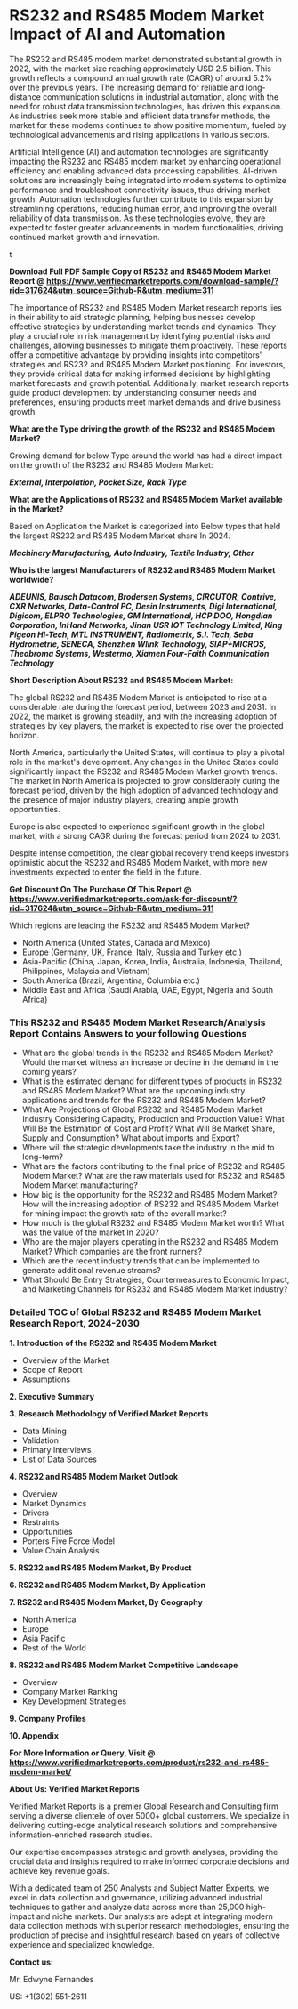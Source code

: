 <meta name="title" content="Global RS232 and RS485 Modem Market Impact of AI and Automation"><meta name="description" content="The RS232 and RS485 modem market demonstrated substantial growth in 2022, with the market size reaching approximately USD 2.5 billion. This growth reflects a compound "><meta name="title" content="RS232 and RS485 Modem Market Size, Share, Scope, Trends, Growth, Opportunities, Analysis, Forecast"><h1>RS232 and RS485 Modem Market Impact of AI and Automation</h1><p>The RS232 and RS485 modem market demonstrated substantial growth in 2022, with the market size reaching approximately USD 2.5 billion. This growth reflects a compound annual growth rate (CAGR) of around 5.2% over the previous years. The increasing demand for reliable and long-distance communication solutions in industrial automation, along with the need for robust data transmission technologies, has driven this expansion. As industries seek more stable and efficient data transfer methods, the market for these modems continues to show positive momentum, fueled by technological advancements and rising applications in various sectors.</p><p>Artificial Intelligence (AI) and automation technologies are significantly impacting the RS232 and RS485 modem market by enhancing operational efficiency and enabling advanced data processing capabilities. AI-driven solutions are increasingly being integrated into modem systems to optimize performance and troubleshoot connectivity issues, thus driving market growth. Automation technologies further contribute to this expansion by streamlining operations, reducing human error, and improving the overall reliability of data transmission. As these technologies evolve, they are expected to foster greater advancements in modem functionalities, driving continued market growth and innovation.</p>t</p><p id="" class=""><strong>Download Full PDF Sample Copy of RS232 and RS485 Modem Market Report @ <a href="https://www.verifiedmarketreports.com/download-sample/?rid=317624&utm_source=Github-R&utm_medium=311" target="_blank">https://www.verifiedmarketreports.com/download-sample/?rid=317624&utm_source=Github-R&utm_medium=311</a></strong></p><p>The importance of&nbsp;RS232 and RS485 Modem Market research reports lies in their ability to aid strategic planning, helping businesses develop effective strategies by understanding market trends and dynamics. They play a crucial role in risk management by identifying potential risks and challenges, allowing businesses to mitigate them proactively. These reports offer a competitive advantage by providing insights into competitors' strategies and RS232 and RS485 Modem Market positioning. For investors, they provide critical data for making informed decisions by highlighting market forecasts and growth potential. Additionally, market research reports guide product development by understanding consumer needs and preferences, ensuring products meet market demands and drive business growth.</p><p><strong>What are the&nbsp;Type driving the growth of the RS232 and RS485 Modem Market?</strong></p><p id="" class="">Growing demand for below Type around the world has had a direct impact on the growth of the RS232 and RS485 Modem Market:</p><em><strong>External, Interpolation, Pocket Size, Rack Type</strong></em></p><strong>What are the&nbsp;Applications&nbsp;of RS232 and RS485 Modem Market available in the Market?</strong></p><p id="" class="">Based on Application the Market is categorized into Below types that held the largest RS232 and RS485 Modem Market share In 2024.</p><em><strong>Machinery Manufacturing, Auto Industry, Textile Industry, Other</strong></em></p><strong>Who is the largest Manufacturers of RS232 and RS485 Modem Market worldwide?</strong></p><p><em><strong>ADEUNIS, Bausch Datacom, Brodersen Systems, CIRCUTOR, Contrive, CXR Networks, Data-Control PC, Desin Instruments, Digi International, Digicom, ELPRO Technologies, GM International, HCP DOO, Hongdian Corporation, InHand Networks, Jinan USR IOT Technology Limited, King Pigeon Hi-Tech, MTL INSTRUMENT, Radiometrix, S.I. Tech, Seba Hydrometrie, SENECA, Shenzhen Wlink Technology, SIAP+MICROS, Theobroma Systems, Westermo, Xiamen Four-Faith Communication Technology</strong></em></p><p id="" class=""><strong>Short Description About RS232 and RS485 Modem Market:</strong></p><p>The global RS232 and RS485 Modem Market is anticipated to rise at a considerable rate during the forecast period, between 2023 and 2031. In 2022, the market is growing steadily, and with the increasing adoption of strategies by key players, the market is expected to rise over the projected horizon.</p><p>North America, particularly the United States, will continue to play a pivotal role in the market's development. Any changes in the United States could significantly impact the RS232 and RS485 Modem Market growth trends. The market in North America is projected to grow considerably during the forecast period, driven by the high adoption of advanced technology and the presence of major industry players, creating ample growth opportunities.</p><p>Europe is also expected to experience significant growth in the global market, with a strong CAGR during the forecast period from 2024 to 2031.</p><p>Despite intense competition, the clear global recovery trend keeps investors optimistic about the RS232 and RS485 Modem Market, with more new investments expected to enter the field in the future.</p><p id="" class=""><strong>Get Discount On The Purchase Of This Report @ <a href="https://www.verifiedmarketreports.com/ask-for-discount/?rid=317624&utm_source=Github-R&utm_medium=311" target="_blank">https://www.verifiedmarketreports.com/ask-for-discount/?rid=317624&utm_source=Github-R&utm_medium=311</a></strong></p>Which regions are leading the RS232 and RS485 Modem Market?</p><ul><li>North America (United States, Canada and Mexico)</li><li>Europe (Germany, UK, France, Italy, Russia and Turkey etc.)</li><li>Asia-Pacific (China, Japan, Korea, India, Australia, Indonesia, Thailand, Philippines, Malaysia and Vietnam)</li><li>South America (Brazil, Argentina, Columbia etc.)</li><li>Middle East and Africa (Saudi Arabia, UAE, Egypt, Nigeria and South Africa)</li></ul><h3 id="" class="">This RS232 and RS485 Modem Market Research/Analysis Report Contains Answers to your following Questions</h3><ul><li>What are the global trends in the RS232 and RS485 Modem Market? Would the market witness an increase or decline in the demand in the coming years?</li><li>What is the estimated demand for different types of products in RS232 and RS485 Modem Market? What are the upcoming industry applications and trends for the RS232 and RS485 Modem Market?</li><li>What Are Projections of Global RS232 and RS485 Modem Market Industry Considering Capacity, Production and Production Value? What Will Be the Estimation of Cost and Profit? What Will Be Market Share, Supply and Consumption? What about imports and Export?</li><li>Where will the strategic developments take the industry in the mid to long-term?</li><li>What are the factors contributing to the final price of RS232 and RS485 Modem Market? What are the raw materials used for RS232 and RS485 Modem Market manufacturing?</li><li>How big is the opportunity for the RS232 and RS485 Modem Market? How will the increasing adoption of RS232 and RS485 Modem Market for mining impact the growth rate of the overall market?</li><li>How much is the global RS232 and RS485 Modem Market worth? What was the value of the market In 2020?</li><li>Who are the major players operating in the RS232 and RS485 Modem Market? Which companies are the front runners?</li><li>Which are the recent industry trends that can be implemented to generate additional revenue streams?</li><li>What Should Be Entry Strategies, Countermeasures to Economic Impact, and Marketing Channels for RS232 and RS485 Modem Market Industry?</li></ul><h3 id="" class="">Detailed TOC of Global RS232 and RS485 Modem Market Research Report, 2024-2030</h3><p id="" class=""><strong>1. Introduction of the RS232 and RS485 Modem Market</strong></p><ul><li>Overview of the Market</li><li>Scope of Report</li><li>Assumptions</li></ul><p id="" class=""><strong>2. Executive Summary</strong></p><p id="" class=""><strong>3. Research Methodology of Verified Market Reports</strong></p><ul><li>Data Mining</li><li>Validation</li><li>Primary Interviews</li><li>List of Data Sources</li></ul><p id="" class=""><strong>4. RS232 and RS485 Modem Market Outlook</strong></p><ul><li>Overview</li><li>Market Dynamics</li><li>Drivers</li><li>Restraints</li><li>Opportunities</li><li>Porters Five Force Model</li><li>Value Chain Analysis</li></ul><p id="" class=""><strong>5. RS232 and RS485 Modem Market, By Product</strong></p><p id="" class=""><strong>6. RS232 and RS485 Modem Market, By Application</strong></p><p id="" class=""><strong>7. RS232 and RS485 Modem Market, By Geography</strong></p><ul><li>North America</li><li>Europe</li><li>Asia Pacific</li><li>Rest of the World</li></ul><p id="" class=""><strong>8. RS232 and RS485 Modem Market Competitive Landscape</strong></p><ul><li>Overview</li><li>Company Market Ranking</li><li>Key Development Strategies</li></ul><p id="" class=""><strong>9. Company Profiles</strong></p><p id="" class=""><strong>10. Appendix</strong></p><p id="" class=""><strong>For More Information or Query, Visit @ <a href="https://www.verifiedmarketreports.com/product/rs232-and-rs485-modem-market/" target="_blank">https://www.verifiedmarketreports.com/product/rs232-and-rs485-modem-market/</a></strong></p><p id="" class=""><strong>About Us: Verified Market Reports</strong></p><p id="" class="">Verified Market Reports is a premier Global Research and Consulting firm serving a diverse clientele of over 5000+ global customers. We specialize in delivering cutting-edge analytical research solutions and comprehensive information-enriched research studies.</p><p id="" class="">Our expertise encompasses strategic and growth analyses, providing the crucial data and insights required to make informed corporate decisions and achieve key revenue goals.</p><p id="" class="">With a dedicated team of 250 Analysts and Subject Matter Experts, we excel in data collection and governance, utilizing advanced industrial techniques to gather and analyze data across more than 25,000 high-impact and niche markets. Our analysts are adept at integrating modern data collection methods with superior research methodologies, ensuring the production of precise and insightful research based on years of collective experience and specialized knowledge.</p><p id="" class=""><strong>Contact us:</strong></p><p id="" class="">Mr. Edwyne Fernandes</p><p id="" class="">US: +1(302) 551-2611</p>